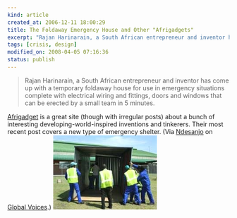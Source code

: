 ```yaml
--- 
kind: article
created_at: 2006-12-11 18:00:29
title: The Foldaway Emergency House and Other "Afrigadgets"
excerpt: "Rajan Harinarain, a South African entrepreneur and inventor has come up with a temporary foldaway house for use in emergency situations"
tags: [crisis, design]
modified_on: 2008-04-05 07:16:36
status: publish
---
```


<blockquote class="large">Rajan Harinarain, a South African entrepreneur and inventor has come up with a temporary foldaway house for use in emergency situations complete with electrical wiring and fittings, doors and windows that can be erected by a small team in 5 minutes.</blockquote><a href="http://Afrigadget.com">Afrigadget</a> is a great site (though with irregular posts) about a bunch of interesting developing-world-inspired inventions and tinkerers. Their most recent post covers a new type of emergency shelter. (Via <a href="http://jikomboe.com">Ndesanjo</a> on <a href="http://www.globalvoices.com">Global Voices</a>.)

<img src="/images/foldaway_house.jpg" alt="Foldaway House" height="168" width="235">